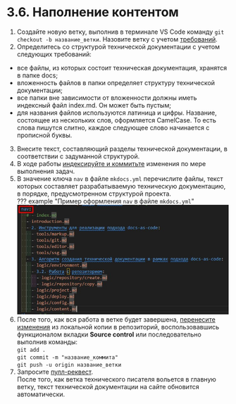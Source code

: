 # 3.6. Наполнение контентом
1) Создайте новую ветку, выполнив в терминале VS Code команду `git checkout -b название_ветки`. Назовите ветку с учетом [требований](../tools/git.md/#225).
2) Определитесь со структурой технической документации с учетом следующих требований:

- все файлы, из которых состоит техническая документация, хранятся в папке docs;  
- вложенность файлов в папки определяет структуру технической документации;  
- все папки вне зависимости от вложенности должны иметь индексный файл index.md. Он может быть пустым;  
- для названия файлов используются латиница и цифры. Название, состоящее из нескольких слов, оформляется CamelCase. То есть слова пишутся слитно, каждое следующее слово начинается с прописной буквы.  
3) Внесите текст, составляющий разделы технической документации, в соответствии с задуманной структурой.  
4) В ходе работы [индексируйте и коммитьте](../tools/git.md/#224) изменения по мере выполнения задач.  
5) В значение ключа `nav` в файле `mkdocs.yml` перечислите файлы, текст которых составляет разрабатываемую техническую документацию, в порядке, предусмотренном структурой проекта.  
??? example "Пример оформления `nav` в файле `mkdocs.yml`"
    ![Скриншот](../images/content/nav.jpg)
6) После того, как вся работа в ветке будет завершена, [перенесите изменения](../tools/git.md) из локальной копии в репозиторий, воспользовавшись функционалом вкладки **Source control** или последовательно выполнив команды:  
`git add .`  
`git commit -m "название_коммита"`  
`git push -u origin название_ветки`  
7) Запросите [пулл-реквест](../tools/git.md/#226).  
После того, как ветка технического писателя вольется в главную ветку, текст технической документации на сайте обновится автоматически.